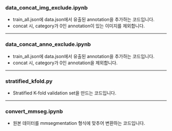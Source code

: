 ### data_concat_img_exclude.ipynb

- train_all.json에 data.json에서 유출된 annotation을 추가하는 코드입니다.
- concat 시, category가 0인 annotation이 있는 이미지를 제외합니다.

---

### data_concat_anno_exclude.ipynb

- train_all.json에 data.json에서 유출된 annotation을 추가하는 코드입니다.
- concat 시, category가 0인 annotation을 제외합니다.

---

### stratified_kfold.py

- Stratified K-fold validation set을 만드는 코드입니다.

---

### convert_mmseg.ipynb

- 원본 데이터를 mmsegmentation 형식에 맞추어 변환하는 코드입니다.